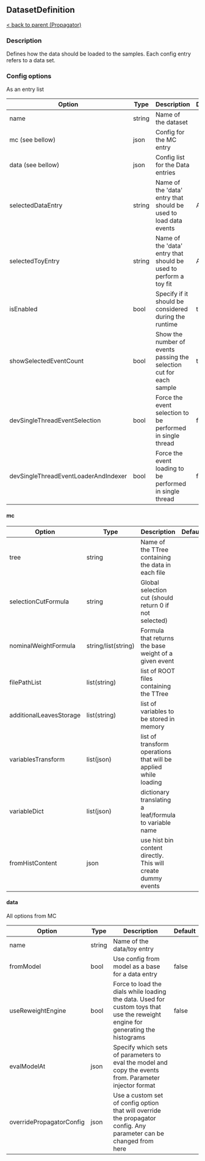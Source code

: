 ## DatasetDefinition

[< back to parent (Propagator)](Propagator.md)

### Description

Defines how the data should be loaded to the samples.
Each config entry refers to a data set.

### Config options

As an entry list

| Option                               | Type   | Description                                                         | Default |
|--------------------------------------|--------|---------------------------------------------------------------------|---------|
| name                                 | string | Name of the dataset                                                 |         |
| mc (see bellow)                      | json   | Config for the MC entry                                             |         |
| data (see bellow)                    | json   | Config list for the Data entries                                    |         |
| selectedDataEntry                    | string | Name of the 'data' entry that should be used to load data events    | Asimov  |
| selectedToyEntry                     | string | Name of the 'data' entry that should be used to perform a toy fit   | Asimov  |
| isEnabled                            | bool   | Specify if it should be considered during the runtime               | true    |
| showSelectedEventCount               | bool   | Show the number of events passing the selection cut for each sample | true    |
| devSingleThreadEventSelection        | bool   | Force the event selection to be performed in single thread          | false   |
| devSingleThreadEventLoaderAndIndexer | bool   | Force the event loading to be performed in single thread            | false   |


#### mc

| Option                  | Type                | Description                                                     | Default |
|-------------------------|---------------------|-----------------------------------------------------------------|---------|
| tree                    | string              | Name of the TTree containing the data in each file              |         |
| selectionCutFormula     | string              | Global selection cut (should return 0 if not selected)          |         |
| nominalWeightFormula    | string/list(string) | Formula that returns the base weight of a given event           |         |
| filePathList            | list(string)        | list of ROOT files containing the TTree                         |         |
| additionalLeavesStorage | list(string)        | list of variables to be stored in memory                        |         |
| variablesTransform      | list(json)          | list of transform operations that will be applied while loading |         |
| variableDict        | list(json)          | dictionary translating a leaf/formula to variable name          |         |
| fromHistContent         | json                | use hist bin content directly. This will create dummy events    |         |


#### data

All options from MC

| Option                   | Type   | Description                                                                                                                     | Default |
|--------------------------|--------|---------------------------------------------------------------------------------------------------------------------------------|---------|
| name                     | string | Name of the data/toy entry                                                                                                      |         |
| fromModel                | bool   | Use config from model as a base for a data entry                                                                                | false   |
| useReweightEngine        | bool   | Force to load the dials while loading the data. Used for custom toys that use the reweight engine for generating the histograms | false   |
| evalModelAt              | json   | Specify which sets of parameters to eval the model and copy the events from. Parameter injector format                          |         |
| overridePropagatorConfig | json   | Use a custom set of config option that will override the propagator config. Any parameter can be changed from here              |         |


